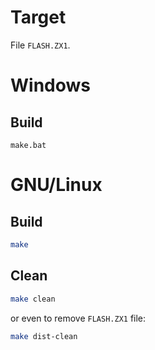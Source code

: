 # Target

File `FLASH.ZX1`.

# Windows

## Build

```batch
make.bat
```

# GNU/Linux

## Build

```bash
make
```

## Clean

```bash
make clean
```

or even to remove `FLASH.ZX1` file:

```bash
make dist-clean
```
